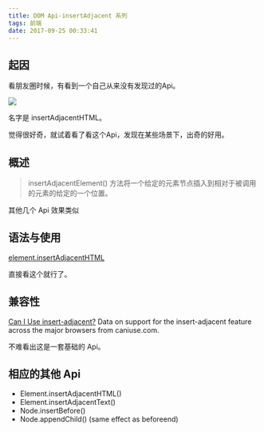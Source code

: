 ```yaml
---
title: DOM Api-insertAdjacent 系列
tags: 前端
date: 2017-09-25 00:33:41
---
```


## 起因

看朋友圈时候，有看到一个自己从来没有发现过的Api。

![](//7xoxxe.com1.z0.glb.clouddn.com/2017-09-24-163611.jpg)

名字是 insertAdjacentHTML。

觉得很好奇，就试着看了看这个Api，发现在某些场景下，出奇的好用。

## 概述

> insertAdjacentElement() 方法将一个给定的元素节点插入到相对于被调用的元素的给定的一个位置。

其他几个 Api 效果类似

## 语法与使用

[element.insertAdjacentHTML](
https://developer.mozilla.org/zh-CN/docs/Web/API/Element/insertAdjacentHTML)

直接看这个就行了。

## 兼容性

<p class="ciu_embed" data-feature="insert-adjacent" data-periods="future_1,current,past_1,past_2">
  <a href="http://caniuse.com/#feat=insert-adjacent">Can I Use insert-adjacent?</a> Data on support for the insert-adjacent feature across the major browsers from caniuse.com.
</p>

不难看出这是一套基础的 Api。

## 相应的其他 Api

- Element.insertAdjacentHTML()
- Element.insertAdjacentText()
- Node.insertBefore()
- Node.appendChild() (same effect as beforeend)
